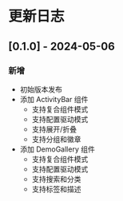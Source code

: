 # 更新日志

## [0.1.0] - 2024-05-06

### 新增
- 初始版本发布
- 添加 ActivityBar 组件
  - 支持复合组件模式
  - 支持配置驱动模式
  - 支持展开/折叠
  - 支持分组和徽章
- 添加 DemoGallery 组件
  - 支持复合组件模式
  - 支持配置驱动模式
  - 支持搜索和分类
  - 支持标签和描述 